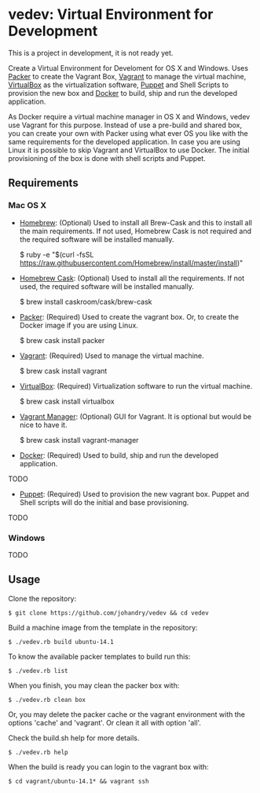 # vedev: Virtual Environment for Development

This is a project in development, it is not ready yet.

Create a Virtual Environment for Develoment for OS X and Windows. Uses [Packer](http://www.packer.io/) to create the Vagrant Box, [Vagrant](https://www.vagrantup.com/) to manage the virtual machine, [VirtualBox](https://www.virtualbox.org/) as the virtualization software, [Puppet](http://puppetlabs.com/) and Shell Scripts to provision the new box and [Docker](https://www.docker.com/) to build, ship and run the developed application.

As Docker require a virtual machine manager in OS X and Windows, vedev use Vagrant for this purpose. Instead of use a pre-build and shared box, you can create your own with Packer using what ever OS you like with the same requirements for the developed application. In case you are using Linux it is possible to skip Vagrant and VirtualBox to use Docker. The initial provisioning of the box is done with shell scripts and Puppet.

## Requirements

### Mac OS X

* [Homebrew](http://brew.sh/): (Optional) Used to install all Brew-Cask and this to install all the main requirements. If not used, Homebrew Cask is not required and the required software will be installed manually.

    $ ruby -e "$(curl -fsSL https://raw.githubusercontent.com/Homebrew/install/master/install)"

* [Homebrew Cask](http://caskroom.io/): (Optional) Used to install all the requirements. If not used, the required software will be installed manually.

    $ brew install caskroom/cask/brew-cask

* [Packer](http://www.packer.io/): (Required) Used to create the vagrant box. Or, to create the Docker image if you are using Linux.

    $ brew cask install packer

* [Vagrant](https://www.vagrantup.com/): (Required) Used to manage the virtual machine.

    $ brew cask install vagrant

* [VirtualBox](https://www.virtualbox.org/): (Required) Virtualization software to run the virtual machine.

    $ brew cask install virtualbox

* [Vagrant Manager](http://vagrantmanager.com/): (Optional) GUI for Vagrant. It is optional but would be nice to have it.

    $ brew cask install vagrant-manager

* [Docker](https://www.docker.com/): (Required) Used to build, ship and run the developed application.

TODO

* [Puppet](http://puppetlabs.com/): (Required) Used to provision the new vagrant box. Puppet and Shell scripts will do the initial and base provisioning.

TODO

### Windows

TODO

## Usage

Clone the repository:

    $ git clone https://github.com/johandry/vedev && cd vedev

Build a machine image from the template in the repository:

    $ ./vedev.rb build ubuntu-14.1

To know the available packer templates to build run this:

    $ ./vedev.rb list

When you finish, you may clean the packer box with:

    $ ./vedev.rb clean box

Or, you may delete the packer cache or the vagrant environment with the options 'cache' and 'vagrant'. Or clean it all with option 'all'.

Check the build.sh help for more details.

    $ ./vedev.rb help

When the build is ready you can login to the vagrant box with:

    $ cd vagrant/ubuntu-14.1* && vagrant ssh

